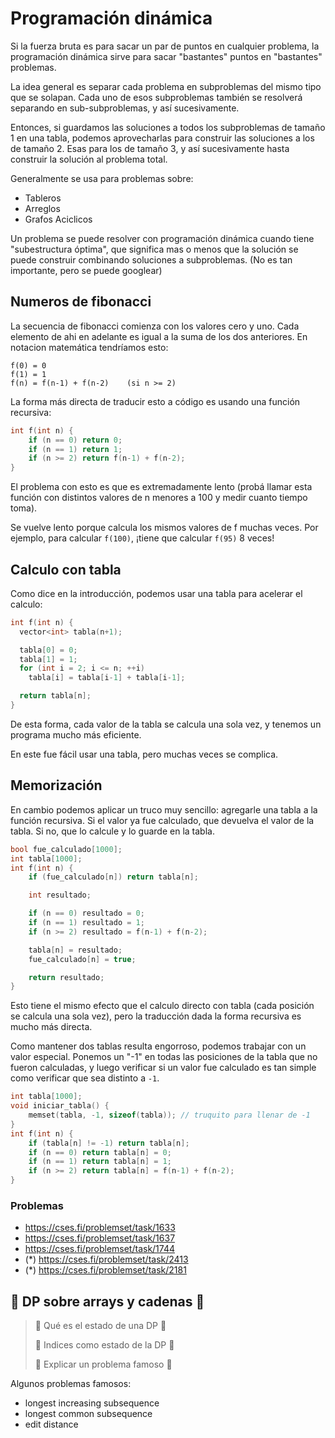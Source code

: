 # Programación dinámica

Si la fuerza bruta es para sacar un par de puntos en cualquier problema, la
programación dinámica sirve para sacar "bastantes" puntos en "bastantes" problemas.

La idea general es separar cada problema en subproblemas del mismo tipo que se
solapan. Cada uno de esos subproblemas también se resolverá separando en
sub-subproblemas, y así sucesivamente.

Entonces, si guardamos las soluciones a todos los subproblemas de tamaño 1 en una
tabla, podemos aprovecharlas para construir las soluciones a los de tamaño 2.
Esas para los de tamaño 3, y así sucesivamente hasta construir la solución al
problema total.

Generalmente se usa para problemas sobre:

- Tableros
- Arreglos
- Grafos Aciclicos

Un problema se puede resolver con programación dinámica cuando tiene
"subestructura óptima", que significa mas o menos que la solución se puede
construir combinando soluciones a subproblemas. (No es tan importante, pero se
puede googlear)

## Numeros de fibonacci

La secuencia de fibonacci comienza con los valores cero y uno. Cada elemento de
ahi en adelante es igual a la suma de los dos anteriores. En notacion matemática
tendríamos esto:

```
f(0) = 0
f(1) = 1
f(n) = f(n-1) + f(n-2)    (si n >= 2)
```

La forma más directa de traducir esto a código es usando una función recursiva:

```c++
int f(int n) {
    if (n == 0) return 0;
    if (n == 1) return 1;
    if (n >= 2) return f(n-1) + f(n-2);
}
```

El problema con esto es que es extremadamente lento (probá llamar esta función
con distintos valores de n menores a 100 y medir cuanto tiempo toma).

Se vuelve lento porque calcula los mismos valores de f muchas veces. Por
ejemplo, para calcular `f(100)`, ¡tiene que calcular `f(95)` 8 veces!

## Calculo con tabla

Como dice en la introducción, podemos usar una tabla para acelerar el calculo:

```c++
int f(int n) {
  vector<int> tabla(n+1);

  tabla[0] = 0;
  tabla[1] = 1;
  for (int i = 2; i <= n; ++i)
    tabla[i] = tabla[i-1] + tabla[i-1];

  return tabla[n];
}
```

De esta forma, cada valor de la tabla se calcula una sola vez, y tenemos un
programa mucho más eficiente.

En este fue fácil usar una tabla, pero muchas veces se complica.

## Memorización

En cambio podemos aplicar un truco muy sencillo: agregarle una tabla a la
función recursiva. Si el valor ya fue calculado, que devuelva el valor de la
tabla. Si no, que lo calcule y lo guarde en la tabla.

```c++
bool fue_calculado[1000];
int tabla[1000];
int f(int n) {
    if (fue_calculado[n]) return tabla[n];

    int resultado;

    if (n == 0) resultado = 0;
    if (n == 1) resultado = 1;
    if (n >= 2) resultado = f(n-1) + f(n-2);

    tabla[n] = resultado;
    fue_calculado[n] = true;

    return resultado;
}
```

Esto tiene el mismo efecto que el calculo directo con tabla (cada posición se
calcula una sola vez), pero la traducción dada la forma recursiva es mucho más
directa.

Como mantener dos tablas resulta engorroso, podemos trabajar con un valor
especial. Ponemos un "-1" en todas las posiciones de la tabla que no fueron
calculadas, y luego verificar si un valor fue calculado es tan simple como
verificar que sea distinto a `-1`.

```c++
int tabla[1000];
void iniciar_tabla() {
    memset(tabla, -1, sizeof(tabla)); // truquito para llenar de -1
}
int f(int n) {
    if (tabla[n] != -1) return tabla[n];
    if (n == 0) return tabla[n] = 0;
    if (n == 1) return tabla[n] = 1;
    if (n >= 2) return tabla[n] = f(n-1) + f(n-2);
}
```

### Problemas

- <https://cses.fi/problemset/task/1633>
- <https://cses.fi/problemset/task/1637>
- <https://cses.fi/problemset/task/1744>
- (\*) <https://cses.fi/problemset/task/2413>
- (\*) <https://cses.fi/problemset/task/2181>

## 📝 DP sobre arrays y cadenas 📝

> 📝 Qué es el estado de una DP 📝
>
> 📝 Indices como estado de la DP 📝
>
> 📝 Explicar un problema famoso 📝

Algunos problemas famosos:

- longest increasing subsequence
- longest common subsequence
- edit distance
